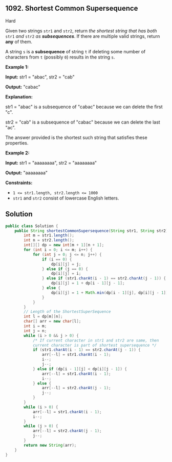 ## 1092\. Shortest Common Supersequence

Hard

Given two strings `str1` and `str2`, return _the shortest string that has both_ `str1` _and_ `str2` _as **subsequences**_. If there are multiple valid strings, return **any** of them.

A string `s` is a **subsequence** of string `t` if deleting some number of characters from `t` (possibly `0`) results in the string `s`.

**Example 1:**

**Input:** str1 = "abac", str2 = "cab"

**Output:** "cabac"

**Explanation:**

str1 = "abac" is a subsequence of "cabac" because we can delete the first "c".

str2 = "cab" is a subsequence of "cabac" because we can delete the last "ac".

The answer provided is the shortest such string that satisfies these properties.

**Example 2:**

**Input:** str1 = "aaaaaaaa", str2 = "aaaaaaaa"

**Output:** "aaaaaaaa"

**Constraints:**

*   `1 <= str1.length, str2.length <= 1000`
*   `str1` and `str2` consist of lowercase English letters.

## Solution

```java
public class Solution {
    public String shortestCommonSupersequence(String str1, String str2) {
        int m = str1.length();
        int n = str2.length();
        int[][] dp = new int[m + 1][n + 1];
        for (int i = 0; i <= m; i++) {
            for (int j = 0; j <= n; j++) {
                if (i == 0) {
                    dp[i][j] = j;
                } else if (j == 0) {
                    dp[i][j] = i;
                } else if (str1.charAt(i - 1) == str2.charAt(j - 1)) {
                    dp[i][j] = 1 + dp[i - 1][j - 1];
                } else {
                    dp[i][j] = 1 + Math.min(dp[i - 1][j], dp[i][j - 1]);
                }
            }
        }
        // Length of the ShortestSuperSequence
        int l = dp[m][n];
        char[] arr = new char[l];
        int i = m;
        int j = n;
        while (i > 0 && j > 0) {
            /* If current character in str1 and str2 are same, then
            current character is part of shortest supersequence */
            if (str1.charAt(i - 1) == str2.charAt(j - 1)) {
                arr[--l] = str1.charAt(i - 1);
                i--;
                j--;
            } else if (dp[i - 1][j] < dp[i][j - 1]) {
                arr[--l] = str1.charAt(i - 1);
                i--;
            } else {
                arr[--l] = str2.charAt(j - 1);
                j--;
            }
        }
        while (i > 0) {
            arr[--l] = str1.charAt(i - 1);
            i--;
        }
        while (j > 0) {
            arr[--l] = str2.charAt(j - 1);
            j--;
        }
        return new String(arr);
    }
}
```